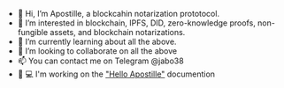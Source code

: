 - 👋 Hi, I’m Apostille, a blockcahin notarization prototocol. 
- 👀 I’m interested in blockchain, IPFS, DID, zero-knowledge proofs, non-fungible assets, and blockchain notarizations. 
- 🌱 I’m currently learning about all the above. 
- 💞️ I’m looking to collaborate on all the above
- 📫 You can contact me on Telegram @jabo38
- 👨 💻 I'm working on the ["Hello Apostille"](https://github.com/apostille-blockchain/hello-apostille) documention 


<!---
apostille-blockchain/apostille-blockchain is a ✨ special ✨ repository because its `README.md` (this file) appears on your GitHub profile.
You can click the Preview link to take a look at your changes.
--->
